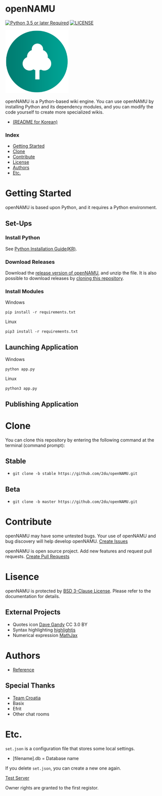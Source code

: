 ﻿openNAMU
====
[![Python 3.5 or later Required](https://img.shields.io/badge/python-3.5%20or%20higher-blue.svg)](https://python.org)
[![LICENSE](https://img.shields.io/badge/license-BSD%203--Clause-lightgrey.svg)](./LICENSE)

![](./logo.png)

openNAMU is a Python-based wiki engine. You can use openNAMU by installing Python and its dependency modules, and you can modify the code yourself to create more specialized wikis.

 * [(README for Korean)](./readme-ko.md)

### Index
 * [Getting Started](#getting-started)
 * [Clone](#clone)
 * [Contribute](#contribute)
 * [License](#license)
 * [Authors](#authors)
 * [Etc.](#etc)

# Getting Started
openNAMU is based upon Python, and it requires a Python environment.

## Set-Ups
### Install Python
See [Python Installation Guide(KR)](https://github.com/404-sdok/how-to-python/blob/master/0.md).

### Download Releases
Download the [release version of openNAMU](https://github.com/2du/openNAMU/releases), and unzip the file. It is also possible to download releases by [cloning this repository](#Clone).

### Install Modules
Windows
```
pip install -r requirements.txt
```

Linux
```
pip3 install -r requirements.txt
```
## Launching Application
Windows
```
python app.py
```

Linux
```
python3 app.py
```

## Publishing Application

# Clone
You can clone this repository by entering the following command at the terminal (command prompt):
## Stable
 * `git clone -b stable https://github.com/2du/openNAMU.git`

## Beta
 * `git clone -b master https://github.com/2du/openNAMU.git`

# Contribute
openNAMU may have some untested bugs. Your use of openNAMU and bug discovery will help develop openNAMU.
[Create Issues](https://github.com/2du/openNAMU/issues/new)

openNAMU is open source project. Add new features and request pull requests. 
[Create Pull Requests](https://github.com/2du/openNAMU/compare)

# Lisence
openNAMU is protected by [BSD 3-Clause License](./LICNESE). Please refer to the documentation for details.

## External Projects
 * Quotes icon [Dave Gandy](http://www.flaticon.com/free-icon/quote-left_25672) CC 3.0 BY
 * Syntax highlighting [highlightjs](https://highlightjs.org/)
 * Numerical expression [MathJax](https://www.mathjax.org/)

# Authors
 * [Reference](https://github.com/2DU/openNAMU/graphs/contributors)

## Special Thanks
 * [Team Croatia](https://github.com/TeamCroatia)
 * Basix
 * Efrit
 * Other chat rooms

# Etc.
`set.json` is a configuration file that stores some local settings.
 * [filename].db = Database name

If you delete `set.json`, you can create a new one again.

[Test Server](http://namu.ml/)

Owner rights are granted to the first registor.
